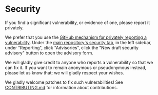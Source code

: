 # Security

If you find a significant vulnerability, or evidence of one, please report it privately.

We prefer that you use the [GitHub mechanism for privately reporting a vulnerability](https://docs.github.com/en/code-security/security-advisories/guidance-on-reporting-and-writing/privately-reporting-a-security-vulnerability#privately-reporting-a-security-vulnerability). Under the [main repository's security tab](https://github.com/davidbrownell/SimpleSchemaGenerator/security), in the left sidebar, under "Reporting", click "Advisories", click the "New draft security advisory" button to open the advisory form.

We will gladly give credit to anyone who reports a vulnerability so that we can fix it. If you want to remain anonymous or pseudonymous instead, please let us know that; we will gladly respect your wishes.

We gladly welcome patches to fix such vulnerabilities! See [CONTRIBUTING.md](CONTRIBUTING.md) for information about contributions.

